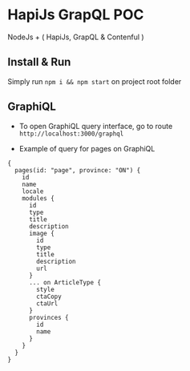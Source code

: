 # HapiJs GrapQL POC
NodeJs + ( HapiJs, GrapQL & Contenful )

## Install & Run
Simply run ```npm i && npm start``` on project root folder

## GraphiQL
* To open GraphiQL query interface, go to route `http://localhost:3000/graphql`

* Example of query for pages on GraphiQL
```
{
  pages(id: "page", province: "ON") {
    id
    name
    locale
    modules {
      id
      type
      title
      description
      image {
        id
        type
        title
        description
        url
      }
      ... on ArticleType {
        style
        ctaCopy
        ctaUrl
      }
      provinces {
        id
        name
      }
    }
  }
}
```
